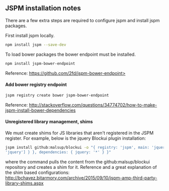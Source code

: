 ﻿JSPM installation notes
-----------------------

There are a few extra steps are required to configure jspm and  install jspm packages.

First install jspm locally.
```bash
npm install jspm --save-dev
```

To load bower packages the bower endpoint must be installed.

```bash
npm install jspm-bower-endpoint
```

Reference:
https://github.com/2fd/jspm-bower-endpoint> 


#### Add bower registry endpoint

```bash
jspm registry create bower jspm-bower-endpoint
```

Reference:
http://stackoverflow.com/questions/34774702/how-to-make-jspm-install-bower-dependencies


#### Unregistered library management, shims

We must create shims for JS libraries that aren't registered in the JSPM register.
For example, below is the jquery Blockui plugin installation:

```bash
jspm install github:malsup/blockui -o "{ registry: 'jspm', main: 'jquery.blockUI', shim: { 'jquery.blockUI': { deps: [
'jquery'] } }, dependencies: { jquery: '*' } }"
```

where the command pulls the content from the github:malsup/blockui repository and creates a shim for it.
Reference and a great explanation of the shim based configurations:
http://bchavez.bitarmory.com/archive/2015/09/10/jspm-amp-third-party-library-shims.aspx

